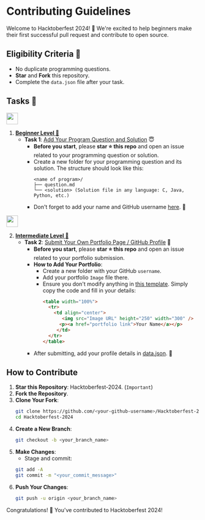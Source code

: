 # Contributing Guidelines

Welcome to Hacktoberfest 2024! 🎉 We're excited to help beginners make their first successful pull request and contribute to open source.


## Eligibility Criteria 🚫

- No duplicate programming questions.
- **Star** and **Fork** this repository.
- Complete the `data.json` file after your task.

## Tasks 🌈

<img height="30" src="https://img.shields.io/badge/Beginner level-green.svg?&style=for-the-badge&logo=Beginner level&logoColor=blue" />

1. **[Beginner Level 📁](https://github.com/Kushal997-das/Hacktoberfest-2024/blob/master/readme.md#task-1-add-your-program-question-and-solution-)**
   - **Task 1**: [Add Your Program Question and Solution](https://github.com/imharshtiwari/Hacktoberfest-2024/) 😇
     - **Before you start**, please **star ⭐ this repo** and open an issue related to your programming question or solution.
     - Create a new folder for your programming question and its solution. The structure should look like this:
       ```
       <name of program>/
       ├── question.md
       └── <solution> (Solution file in any language: C, Java, Python, etc.)
       ```
     - Don't forget to add your name and GitHub username [here](https://github.com/imharshtiwari/Hacktoberfest-2024/main/data.json). 📝
  
<img height="30" src="https://img.shields.io/badge/Intermediate level -red.svg?&style=for-the-badge&logo=Beginner level&logoColor=blue" />

2. **[Intermediate Level 📁](https://github.com/imharshtiwari/Hacktoberfest-2024/master/readme.md#task-1-add-your-program-question-and-solution-)**
   - **Task 2**: [Submit Your Own Portfolio Page / GitHub Profile](https://github.com/imharshtiwari/Hacktoberfest-2024/tree/master) 📄
     - **Before you start**, please **star ⭐ this repo** and open an issue related to your portfolio submission.
     - **How to Add Your Portfolio**:
       - Create a new folder with your GitHub `username`.
       - Add your portfolio `Image` file there.
       - Ensure you don't modify anything in [this template](https://github.com/imharshtiwari/Hacktoberfest-2024/tree/master). Simply copy the code and fill in your details:
         ```html
         <table width="100%">
           <tr>
             <td align="center">
                <img src="Image URL" height="250" width="300" />
               <p><a href="portfolio link">Your Name</a></p>
              </td>
           </tr>
         </table>
         ```
     - After submitting, add your profile details in [data.json](https://github.com/imharshtiwari/Hacktoberfest-2024/blob/master/data.json). 📅


## How to Contribute

1. **Star this Repository**: Hacktoberfest-2024. (`Important`)
2. **Fork the Repository**.
3. **Clone Your Fork**:
   ```bash
   git clone https://github.com/<your-github-username>/Hacktoberfest-2024
   cd Hacktoberfest-2024
   ```
4. **Create a New Branch**:
   ```bash
   git checkout -b <your_branch_name>
   ```
5. **Make Changes**: 
   - Stage and commit:
   ```bash
   git add -A
   git commit -m "<your_commit_message>"
   ```
6. **Push Your Changes**:
   ```bash
   git push -u origin <your_branch_name>
   ```

Congratulations! 🎉 You've contributed to Hacktoberfest 2024!
